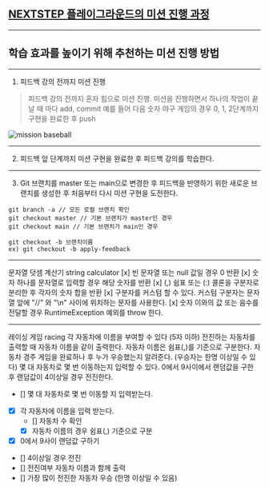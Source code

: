 ## [NEXTSTEP 플레이그라운드의 미션 진행 과정](https://github.com/next-step/nextstep-docs/blob/master/playground/README.md)

---
## 학습 효과를 높이기 위해 추천하는 미션 진행 방법

---
1. 피드백 강의 전까지 미션 진행 
> 피드백 강의 전까지 혼자 힘으로 미션 진행. 미션을 진행하면서 하나의 작업이 끝날 때 마다 add, commit
> 예를 들어 다음 숫자 야구 게임의 경우 0, 1, 2단계까지 구현을 완료한 후 push

![mission baseball](https://raw.githubusercontent.com/next-step/nextstep-docs/master/playground/images/mission_baseball.png)

---
2. 피드백 앞 단계까지 미션 구현을 완료한 후 피드백 강의를 학습한다.

---
3. Git 브랜치를 master 또는 main으로 변경한 후 피드백을 반영하기 위한 새로운 브랜치를 생성한 후 처음부터 다시 미션 구현을 도전한다.

```
git branch -a // 모든 로컬 브랜치 확인
git checkout master // 기본 브랜치가 master인 경우
git checkout main // 기본 브랜치가 main인 경우

git checkout -b 브랜치이름
ex) git checkout -b apply-feedback
```

---
문자열 덧셈 계산기 string calculator
[x] 빈 문자열 또는 null 값일 경우 0 반환
[x] 숫자 하나를 문자열로 입력할 경우 해당 숫자를 반환
[x] (,) 쉼표 또는 (:) 콜론을 구분자로 분리한 후 각자의 숫자 합을 반환
[x] 구분자를 커스텀 할 수 있다. 커스텀 구분자는 문자열 앞에 "//" 와 "\n" 사이에 위치하는 문자를 사용한다.
[x] 숫자 이와의 값 또는 음수를 전달할 경우 RuntimeException 예외를 throw 한다.


---
레이싱 게임 racing
각 자동차에 이름을 부여할 수 있다 (5자 이하)
전진하는 자동차를 출력할 때 자동차 이름을 같이 출력한다.
자동차 이름은 쉼표(,)를 기준으로 구분한다.
자동차 경주 게임을 완료하나 후 누가 우승했는지 알려준다. (우승자는 한명 이상일 수 있다)
몇 대 자동차로 몇 번 이동하는지 입력할 수 있다.
0에서 9사이에서 랜덤값을 구한 후 랜덤값이 4이상일 경우 전진한다.

- [] 몇 대 자동차로 몇 번 이동할 지 입력받는다.
- [x] 각 자동차에 이름을 입력 받는다.
  - [] 자동차 수 확인
  - [x] 자동차 이름의 경우 쉼표(,) 기준으로 구분
- [x] 0에서 9사이 랜덤값 구하기
- [] 4이상일 경우 전진
- [] 전진여부 자동차 이름과 함께 출력
- [] 가장 많이 전진한 자동차 우승 (한명 이상일 수 있음)
